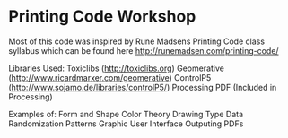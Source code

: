 Printing Code Workshop
======================
Most of this code was inspired by Rune Madsens Printing Code class syllabus which can be found here http://runemadsen.com/printing-code/

Libraries Used:
Toxiclibs (http://toxiclibs.org)
Geomerative (http://www.ricardmarxer.com/geomerative)
ControlP5 (http://www.sojamo.de/libraries/controlP5/)
Processing PDF (Included in Processing)

Examples of:
Form and Shape
Color Theory
Drawing
Type
Data
Randomization
Patterns
Graphic User Interface
Outputing PDFs
